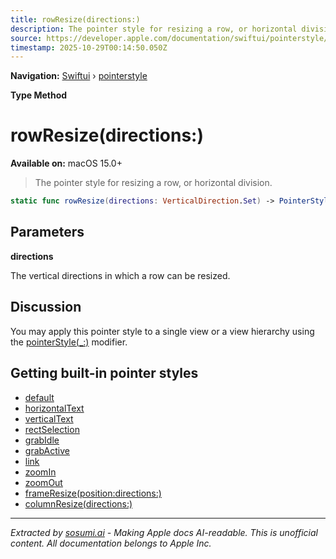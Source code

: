 ```yaml
---
title: rowResize(directions:)
description: The pointer style for resizing a row, or horizontal division.
source: https://developer.apple.com/documentation/swiftui/pointerstyle/rowresize(directions:)
timestamp: 2025-10-29T00:14:50.050Z
---
```


**Navigation:** [Swiftui](/documentation/swiftui) › [pointerstyle](/documentation/swiftui/pointerstyle)

**Type Method**

# rowResize(directions:)

**Available on:** macOS 15.0+

> The pointer style for resizing a row, or horizontal division.

```swift
static func rowResize(directions: VerticalDirection.Set) -> PointerStyle
```

## Parameters

**directions**

The vertical directions in which a row can be resized.



## Discussion

You may apply this pointer style to a single view or a view hierarchy using the [pointerStyle(_:)](/documentation/swiftui/view/pointerstyle(_:)) modifier.

## Getting built-in pointer styles

- [default](/documentation/swiftui/pointerstyle/default)
- [horizontalText](/documentation/swiftui/pointerstyle/horizontaltext)
- [verticalText](/documentation/swiftui/pointerstyle/verticaltext)
- [rectSelection](/documentation/swiftui/pointerstyle/rectselection)
- [grabIdle](/documentation/swiftui/pointerstyle/grabidle)
- [grabActive](/documentation/swiftui/pointerstyle/grabactive)
- [link](/documentation/swiftui/pointerstyle/link)
- [zoomIn](/documentation/swiftui/pointerstyle/zoomin)
- [zoomOut](/documentation/swiftui/pointerstyle/zoomout)
- [frameResize(position:directions:)](/documentation/swiftui/pointerstyle/frameresize(position:directions:))
- [columnResize(directions:)](/documentation/swiftui/pointerstyle/columnresize(directions:))

---

*Extracted by [sosumi.ai](https://sosumi.ai) - Making Apple docs AI-readable.*
*This is unofficial content. All documentation belongs to Apple Inc.*
